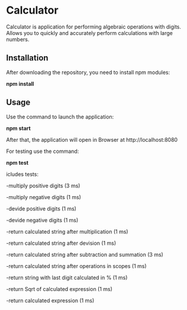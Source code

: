 # Calculator

Calculator is application for performing algebraic operations with digits. Allows you to quickly and accurately perform calculations with large numbers.

## Installation

After downloading the repository, you need to install npm modules:

__npm install__

## Usage

Use the command to launch the application:

__npm start__

After that, the application will open in Browser at http://localhost:8080

For testing use the command:

__npm test__

icludes tests:

-multiply positive digits (3 ms)

-multiply negative digits (1 ms)

-devide positive digits (1 ms)

-devide negative digits (1 ms)

-return calculated string after multiplication (1 ms)

-return calculated string after devision (1 ms)

-return calculated string after subtraction and summation (3 ms)

-return calculated string after operations in scopes (1 ms)

-return string with last digit calculated in % (1 ms)

-return Sqrt of calculated expression (1 ms)

-return calculated expression (1 ms)